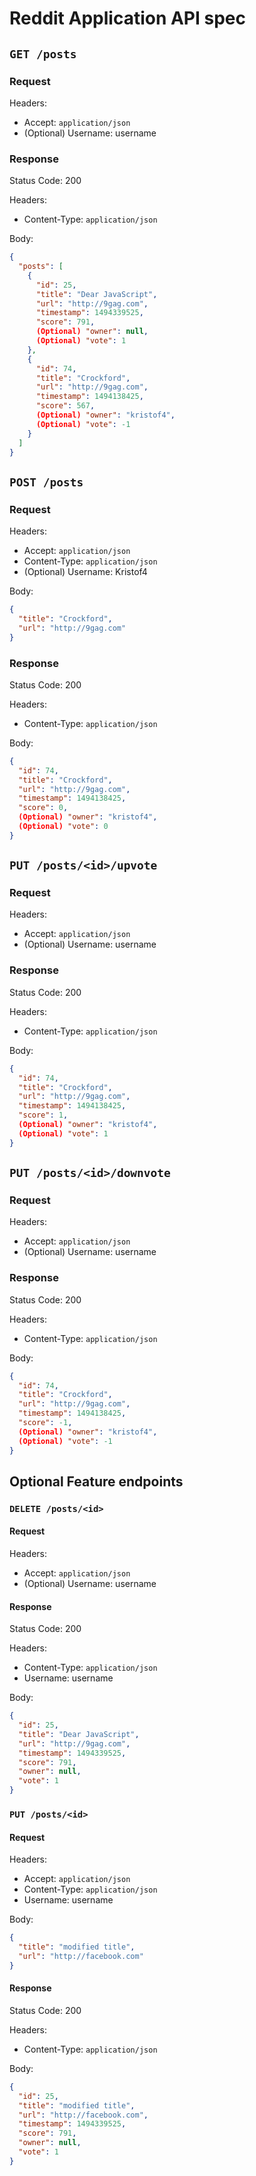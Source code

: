 # Reddit Application API spec

## `GET /posts`

### Request

Headers:

- Accept: `application/json`
- (Optional) Username: username

### Response

Status Code: 200

Headers:

- Content-Type: `application/json`

Body:

```json
{
  "posts": [
    {
      "id": 25,
      "title": "Dear JavaScript",
      "url": "http://9gag.com",
      "timestamp": 1494339525,
      "score": 791,
      (Optional) "owner": null,
      (Optional) "vote": 1
    },
    {
      "id": 74,
      "title": "Crockford",
      "url": "http://9gag.com",
      "timestamp": 1494138425,
      "score": 567,
      (Optional) "owner": "kristof4",
      (Optional) "vote": -1
    }
  ]
}
```

## `POST /posts`

### Request

Headers:

- Accept: `application/json`
- Content-Type: `application/json`
- (Optional) Username: Kristof4

Body:

```json
{
  "title": "Crockford",
  "url": "http://9gag.com"
}
```

### Response

Status Code: 200

Headers:

- Content-Type: `application/json`

Body:

```json
{
  "id": 74,
  "title": "Crockford",
  "url": "http://9gag.com",
  "timestamp": 1494138425,
  "score": 0,
  (Optional) "owner": "kristof4",
  (Optional) "vote": 0
}
```

## `PUT /posts/<id>/upvote`

### Request

Headers:

- Accept: `application/json`
- (Optional) Username: username

### Response

Status Code: 200

Headers:

- Content-Type: `application/json`

Body:

```json
{
  "id": 74,
  "title": "Crockford",
  "url": "http://9gag.com",
  "timestamp": 1494138425,
  "score": 1,
  (Optional) "owner": "kristof4",
  (Optional) "vote": 1
}
```

## `PUT /posts/<id>/downvote`

### Request

Headers:

- Accept: `application/json`
- (Optional) Username: username

### Response

Status Code: 200

Headers:

- Content-Type: `application/json`

Body:

```json
{
  "id": 74,
  "title": "Crockford",
  "url": "http://9gag.com",
  "timestamp": 1494138425,
  "score": -1,
  (Optional) "owner": "kristof4",
  (Optional) "vote": -1
}
```

## Optional Feature endpoints

### `DELETE /posts/<id>`

#### Request

Headers:

- Accept: `application/json`
- (Optional) Username: username

#### Response

Status Code: 200

Headers:

- Content-Type: `application/json`
- Username: username

Body:

```json
{
  "id": 25,
  "title": "Dear JavaScript",
  "url": "http://9gag.com",
  "timestamp": 1494339525,
  "score": 791,
  "owner": null,
  "vote": 1
}
```

### `PUT /posts/<id>`

#### Request

Headers:

- Accept: `application/json`
- Content-Type: `application/json`
- Username: username

Body:

```json
{
  "title": "modified title",
  "url": "http://facebook.com"
}
```

#### Response

Status Code: 200

Headers:

- Content-Type: `application/json`

Body:

```json
{
  "id": 25,
  "title": "modified title",
  "url": "http://facebook.com",
  "timestamp": 1494339525,
  "score": 791,
  "owner": null,
  "vote": 1
}
```
